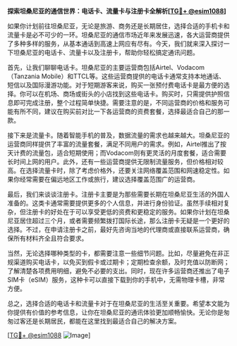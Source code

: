 **探索坦桑尼亚的通信世界：电话卡、流量卡与注册卡全解析[[TG💪+ @esim1088](https://t.me/s/esim1088)]**

如果你计划前往坦桑尼亚，无论是旅游、商务还是长期居住，选择合适的手机卡和流量卡是必不可少的一环。坦桑尼亚的通信市场近年来发展迅速，各大运营商提供了多种多样的服务，从基本通话到高速上网应有尽有。今天，我们就来深入探讨一下坦桑尼亚的电话卡、流量卡以及注册卡，帮助你轻松搞定通讯问题。

首先，让我们聊聊电话卡。坦桑尼亚的主要运营商包括Airtel、Vodacom（Tanzania Mobile）和TTCL等。这些运营商提供的电话卡通常支持本地通话、短信以及国际漫游功能。对于短期游客来说，购买一张预付费电话卡是最方便的选择。你可以在机场、商场或街头的小店找到这些电话卡。购买时，只需提供护照信息即可完成注册，整个过程简单快捷。需要注意的是，不同运营商的价格和服务可能有所不同，建议在购买前对比一下各运营商的资费套餐，选择最适合自己的那一款。

接下来是流量卡。随着智能手机的普及，数据流量的需求也越来越大。坦桑尼亚的运营商同样提供了丰富的流量套餐，满足不同用户的需求。例如，Airtel推出了按天计费的流量包，适合短期使用；而Vodacom则有更灵活的月度套餐，适合需要长时间上网的用户。此外，还有一些运营商提供无限制流量服务，但价格相对较高。在选择流量卡时，除了考虑价格外，还要关注网络覆盖范围和网速稳定性。如果你经常需要在偏远地区工作或旅行，建议选择覆盖范围广的运营商。

最后，我们来谈谈注册卡。注册卡主要是为那些需要长期在坦桑尼亚生活的外国人准备的。这类卡通常需要提供更多的个人信息，并进行身份验证。虽然手续相对复杂，但注册卡的好处在于可以享受更低的资费和更稳定的服务。如果你计划在坦桑尼亚居住超过三个月，或者需要频繁拨打国际长途，那么注册卡无疑是一个更好的选择。不过，在申请注册卡之前，最好先咨询当地的代理商或直接联系运营商，确保所有材料齐全且符合要求。

当然，无论选择哪种类型的卡，都需要注意一些细节问题。比如，尽量避免在非正规渠道购买电话卡，以免买到假卡或过期卡；定期检查余额，及时充值以防断网；了解清楚各项费用明细，避免不必要的支出。同时，现在许多运营商还推出了电子SIM卡（eSIM）服务，这种卡可以直接下载到你的手机中，无需物理卡槽，非常方便。

总之，选择合适的电话卡和流量卡对于在坦桑尼亚的生活至关重要。希望本文能为你提供有价值的参考信息，让你在坦桑尼亚的通讯体验更加顺畅愉快。无论你是匆匆过客还是长期居民，都能在这里找到最适合自己的解决方案。

[[TG💪+ @esim1088](https://t.me/s/esim1088) ![Image](https://i.postimg.cc/4NQfJmqS/Snipaste-2025-05-13-00-14-12.png)]